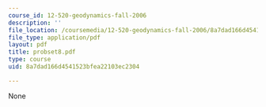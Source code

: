 ```yaml
---
course_id: 12-520-geodynamics-fall-2006
description: ''
file_location: /coursemedia/12-520-geodynamics-fall-2006/8a7dad166d4541523bfea22103ec2304_probset8.pdf
file_type: application/pdf
layout: pdf
title: probset8.pdf
type: course
uid: 8a7dad166d4541523bfea22103ec2304

---
```

None